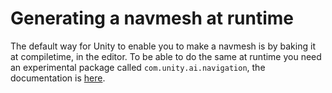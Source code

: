 # Generating a navmesh at runtime
The default way for Unity to enable you to make a navmesh is by baking it at compiletime, in the editor. To be able to do the same at runtime you need an experimental package called `com.unity.ai.navigation`, the documentation is [here](https://docs.unity3d.com/Packages/com.unity.ai.navigation@1.1/manual/index.html).

##